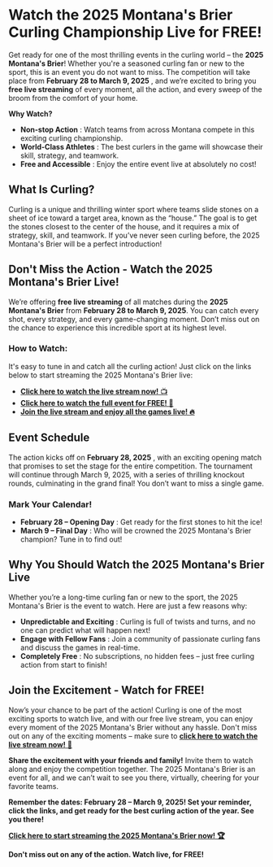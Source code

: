# Watch the 2025 Montana's Brier Curling Championship Live for FREE!

Get ready for one of the most thrilling events in the curling world – the **2025 Montana's Brier**! Whether you're a seasoned curling fan or new to the sport, this is an event you do not want to miss. The competition will take place from **February 28 to March 9, 2025** , and we’re excited to bring you **free live streaming** of every moment, all the action, and every sweep of the broom from the comfort of your home.

**Why Watch?**

- **Non-stop Action** : Watch teams from across Montana compete in this exciting curling championship.
- **World-Class Athletes** : The best curlers in the game will showcase their skill, strategy, and teamwork.
- **Free and Accessible** : Enjoy the entire event live at absolutely no cost!

## What Is Curling?

Curling is a unique and thrilling winter sport where teams slide stones on a sheet of ice toward a target area, known as the “house.” The goal is to get the stones closest to the center of the house, and it requires a mix of strategy, skill, and teamwork. If you’ve never seen curling before, the 2025 Montana's Brier will be a perfect introduction!

## Don't Miss the Action - Watch the 2025 Montana's Brier Live!

We’re offering **free live streaming** of all matches during the **2025 Montana's Brier** from **February 28 to March 9, 2025**. You can catch every shot, every strategy, and every game-changing moment. Don’t miss out on the chance to experience this incredible sport at its highest level.

### **How to Watch:**

It's easy to tune in and catch all the curling action! Just click on the links below to start streaming the 2025 Montana's Brier live:

- [**Click here to watch the live stream now!** 📺](https://tinyurl.com/livestreamfreeo?st=2025montanasbrier&si=gh)
- [**Click here to watch the full event for FREE! 🎥**](https://tinyurl.com/livestreamfreeo?st=2025montanasbrier&si=gh)
- [**Join the live stream and enjoy all the games live! 🔥**](https://tinyurl.com/livestreamfreeo?st=2025montanasbrier&si=gh)

## Event Schedule

The action kicks off on **February 28, 2025** , with an exciting opening match that promises to set the stage for the entire competition. The tournament will continue through March 9, 2025, with a series of thrilling knockout rounds, culminating in the grand final! You don’t want to miss a single game.

### **Mark Your Calendar!**

- **February 28 – Opening Day** : Get ready for the first stones to hit the ice!
- **March 9 – Final Day** : Who will be crowned the 2025 Montana's Brier champion? Tune in to find out!

## Why You Should Watch the 2025 Montana's Brier Live

Whether you’re a long-time curling fan or new to the sport, the 2025 Montana's Brier is the event to watch. Here are just a few reasons why:

- **Unpredictable and Exciting** : Curling is full of twists and turns, and no one can predict what will happen next!
- **Engage with Fellow Fans** : Join a community of passionate curling fans and discuss the games in real-time.
- **Completely Free** : No subscriptions, no hidden fees – just free curling action from start to finish!

## Join the Excitement - Watch for FREE!

Now’s your chance to be part of the action! Curling is one of the most exciting sports to watch live, and with our free live stream, you can enjoy every moment of the 2025 Montana's Brier without any hassle. Don't miss out on any of the exciting moments – make sure to [**click here to watch the live stream now!** 🎉](https://tinyurl.com/livestreamfreeo?st=2025montanasbrier&si=gh)

**Share the excitement with your friends and family!** Invite them to watch along and enjoy the competition together. The 2025 Montana's Brier is an event for all, and we can’t wait to see you there, virtually, cheering for your favorite teams.

**Remember the dates: February 28 – March 9, 2025! Set your reminder, click the links, and get ready for the best curling action of the year. See you there!**

[**Click here to start streaming the 2025 Montana's Brier now! 🏆**](https://tinyurl.com/livestreamfreeo?st=2025montanasbrier&si=gh)

**Don't miss out on any of the action. Watch live, for FREE!**
